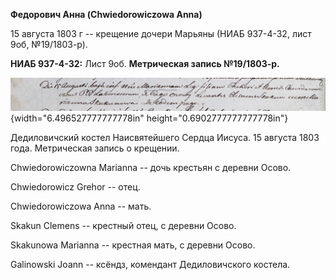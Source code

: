 **Федорович Анна (Chwiedorowiczowa Anna)**

15 августа 1803 г -- крещение дочери Марьяны (НИАБ 937-4-32, лист 9об,
№19/1803-р).

**НИАБ 937-4-32:** Лист 9об. **Метрическая запись №19/1803-р.**

![](./media/e8a69b17d2046b0e026b6ea8440cb281baa59548.png){width="6.496527777777778in"
height="0.6902777777777778in"}

Дедиловичский костел Наисвятейшего Сердца Иисуса. 15 августа 1803 года.
Метрическая запись о крещении.

Chwiedorowiczowna Marianna -- дочь крестьян с деревни Осово.

Chwiedorowicz Grehor -- отец.

Chwiedorowiczowa Anna -- мать.

Skakun Clemens -- крестный отец, с деревни Осово.

Skakunowa Marianna -- крестная мать, с деревни Осово.

Galinowski Joann -- ксёндз, комендант Дедиловичского костела.

